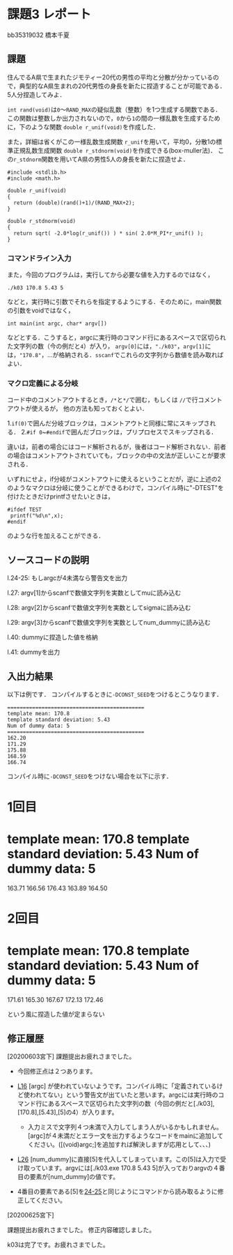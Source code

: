 # 課題3 レポート

bb35319032 橋本千夏

## 課題

住んでるA県で生まれたジモティー20代の男性の平均と分散が分かっているので，典型的なA県生まれの20代男性の身長を新たに捏造することが可能である．5人分捏造してみよ．

`int rand(void)`は`0`〜`RAND_MAX`の疑似乱数（整数）を1つ生成する関数である．この関数は整数しか出力されないので，`0`から`1`の間の一様乱数を生成するために，下のような関数 `double r_unif(void)`を作成した．

また，詳細は省くがこの一様乱数生成関数 `r_unif`を用いて，平均0，分散1の標準正規乱数生成関数 `double r_stdnorm(void)`を作成できる(box-muller法)．
この`r_stdnorm`関数を用いてA県の男性5人の身長を新たに捏造せよ．


  ```{c}
  #include <stdlib.h>
  #include <math.h>

  double r_unif(void)
  {
    return (double)(rand()+1)/(RAND_MAX+2);
  }
  
  double r_stdnorm(void)
  {  
    return sqrt( -2.0*log(r_unif()) ) * sin( 2.0*M_PI*r_unif() );
  } 
  ```

### コマンドライン入力

また，今回のプログラムは，実行してから必要な値を入力するのではなく，

```
./k03 170.8 5.43 5
```

などと，実行時に引数でそれらを指定するようにする．そのために，main関数の引数をvoidではなく，

```
int main(int argc, char* argv[])
```

などとする．こうすると，argcに実行時のコマンド行にあるスペースで区切られた文字列の数（今の例だと`4`）が入り，
`argv[0]`には，`"./k03"`，`argv[1]`には，`"170.8"`，...が格納される．`sscanf`でこれらの文字列から数値を読み取ればよい．

### マクロ定義による分岐

コード中のコメントアウトするとき，`/*`と`*/`で囲む，もしくは `//`で行コメントアウトが使えるが，
他の方法も知っておくとよい．

1.`if(0)`で囲んだ分岐ブロックは，コメントアウトと同様に常にスキップされる．
2.`#if 0`~`#endif`で囲んだブロックは，プリプロセスでスキップされる．

違いは，前者の場合にはコード解析されるが，後者はコード解析されない．前者の場合はコメントアウトされていても，ブロックの中の文法が正しいことが要求される．

いずれにせよ，if分岐がコメントアウトに使えるということだが，逆に上述の2のようなマクロは分岐に使うことができるわけで，コンパイル時に"-DTEST"を付けたときだけprintfさせたいときは，

```
#ifdef TEST
 printf("%d\n",x);
#endif
```

のような行を加えることができる．


## ソースコードの説明

l.24-25: もしargcが4未満なら警告文を出力

l.27: argv[1]からscanfで数値文字列を実数としてmuに読み込む

l.28: argv[2]からscanfで数値文字列を実数としてsigmaに読み込む

l.29: argv[3]からscanfで数値文字列を実数としてnum_dummyに読み込む

l.40: dummyに捏造した値を格納

l.41: dummyを出力

## 入出力結果

以下は例です． コンパイルするときに`-DCONST_SEED`をつけるとこうなります．

```
============================================
template mean: 170.8
template standard deviation: 5.43
Num of dummy data: 5
============================================
162.20
171.29
175.88
168.59
166.74
```

コンパイル時に`-DCONST_SEED`をつけない場合を以下に示す．

1回目
 ============================================
template mean: 170.8
template standard deviation: 5.43
Num of dummy data: 5
 ============================================
163.71
166.56
176.43
163.89
164.50

2回目
 ============================================
template mean: 170.8
template standard deviation: 5.43
Num of dummy data: 5
 ============================================
171.61
165.30
167.67
172.13
172.46

という風に捏造した値が定まらない

## 修正履歴
[20200603宮下]
課題提出お疲れさまでした。
- 今回修正点は２つあります。
 - [L16](k03.c#L16) [argc] が使われていないようです。コンパイル時に「定義されているけど使われてない」という警告文が出ていたと思います。argcには実行時のコマンド行にあるスペースで区切られた文字列の数（今回の例だと[./k03],[170.8],[5.43],[5]の4）が入ります。
   - 入力ミスで文字列４つ未満で入力してしまう人がいるかもしれません。[argc]が４未満だとエラー文を出力するようなコードをmainに追加してください。([(void)argc;]を追加すれば解決しますが応用として、、、)

 - [L26](k03.c#L26) [num_dummy]に直接[5]を代入してしまっています。この[5]は入力で受け取っています。argvには[./k03.exe 170.8 5.43 5]が入っておりargvの４番目の要素が[num_dummy]の値です。
  - 4番目の要素である[5]を[24-25](k03.c#L24-L25)と同じようにコマンドから読み取るように修正してください。

[20200625宮下]

課題提出お疲れさまでした。
修正内容確認しました。

k03は完了です。お疲れさまでした。


